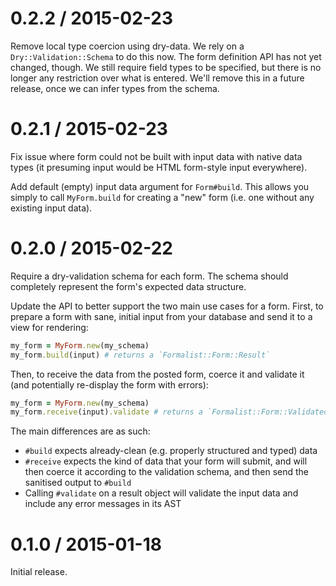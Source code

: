 # 0.2.2 / 2015-02-23

Remove local type coercion using dry-data. We rely on a `Dry::Validation::Schema` to do this now. The form definition API has not yet changed, though. We still require field types to be specified, but there is no longer any restriction over what is entered. We'll remove this in a future release, once we can infer types from the schema.

# 0.2.1 / 2015-02-23

Fix issue where form could not be built with input data with native data types (it presuming input would be HTML form-style input everywhere).

Add default (empty) input data argument for `Form#build`. This allows you simply to call `MyForm.build` for creating a "new" form (i.e. one without any existing input data).

# 0.2.0 / 2015-02-22

Require a dry-validation schema for each form. The schema should completely represent the form's expected data structure.

Update the API to better support the two main use cases for a form. First, to prepare a form with sane, initial input from your database and send it to a view for rendering:

```ruby
my_form = MyForm.new(my_schema)
my_form.build(input) # returns a `Formalist::Form::Result`
```

Then, to receive the data from the posted form, coerce it and validate it (and potentially re-display the form with errors):

```ruby
my_form = MyForm.new(my_schema)
my_form.receive(input).validate # returns a `Formalist::Form::ValidatedResult`
```

The main differences are as such:

* `#build` expects already-clean (e.g. properly structured and typed) data
* `#receive` expects the kind of data that your form will submit, and will then coerce it according to the validation schema, and then send the sanitised output to `#build`
* Calling `#validate` on a result object will validate the input data and include any error messages in its AST

# 0.1.0 / 2015-01-18

Initial release.
